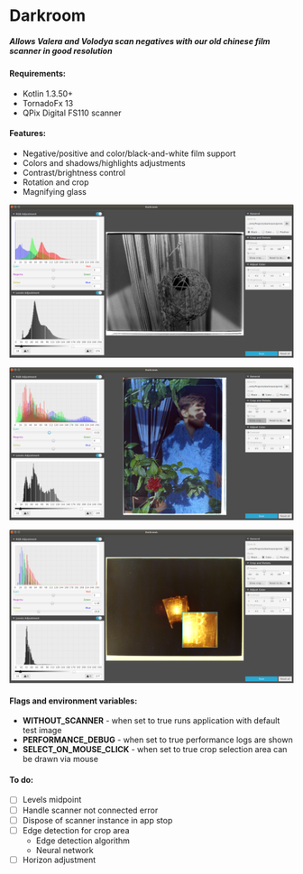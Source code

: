 # Darkroom
##### Allows Valera and Volodya scan negatives with our old chinese film scanner in good resolution

#### Requirements:
* Kotlin 1.3.50+
* TornadoFx 13
* QPix Digital FS110 scanner

#### Features:
* Negative/positive and color/black-and-white film support
* Colors and shadows/highlights adjustments
* Contrast/brightness control
* Rotation and crop
* Magnifying glass

![Black-and-white](https://github.com/VolodyaG/darkroom/blob/master/src/main/resources/Screen%201.png)

![Color-with-crop](https://github.com/VolodyaG/darkroom/blob/master/src/main/resources/Screen%202.png)

![Positive-with-magnifier](https://github.com/VolodyaG/darkroom/blob/master/src/main/resources/Screen%203.png)

#### Flags and environment variables:
* **WITHOUT_SCANNER** - when set to true runs application with default test image
* **PERFORMANCE_DEBUG** - when set to true performance logs are shown
* **SELECT_ON_MOUSE_CLICK** - when set to true crop selection area can be drawn via mouse 

#### To do:
* [ ] Levels midpoint
* [ ] Handle scanner not connected error
* [ ] Dispose of scanner instance in app stop
* [ ] Edge detection for crop area
    * Edge detection algorithm
    * Neural network
* [ ] Horizon adjustment
